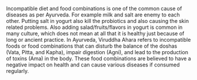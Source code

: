 Incompatible diet and food combinations is one of the common cause of diseases as per Ayurveda. For example milk and salt are enemy to each other. Putting salt in yogurt also kill the probiotics and also causing the skin related problems. Also adding salad/fruits/flavors in yogurt is common in many culture, which does not mean at all that it is healthy just because of long or ancient practice.
In Ayurveda, Viruddha Ahara refers to incompatible foods or food combinations that can disturb the balance of the doshas (Vata, Pitta, and Kapha), impair digestion (Agni), and lead to the production of toxins (Ama) in the body. These food combinations are believed to have a negative impact on health and can cause various diseases if consumed regularly.
